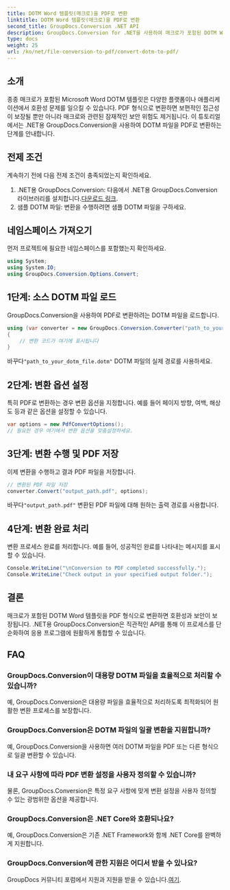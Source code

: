 ```yaml
---
title: DOTM Word 템플릿(매크로)을 PDF로 변환
linktitle: DOTM Word 템플릿(매크로)을 PDF로 변환
second_title: GroupDocs.Conversion .NET API
description: GroupDocs.Conversion for .NET을 사용하여 매크로가 포함된 DOTM Word 템플릿을 PDF로 쉽게 변환할 수 있습니다. 간단한 단계를 통해 호환성과 보안을 보장하세요.
type: docs
weight: 25
url: /ko/net/file-conversion-to-pdf/convert-dotm-to-pdf/
---
```

## 소개
종종 매크로가 포함된 Microsoft Word DOTM 템플릿은 다양한 플랫폼이나 애플리케이션에서 호환성 문제를 일으킬 수 있습니다. PDF 형식으로 변환하면 보편적인 접근성이 보장될 뿐만 아니라 매크로와 관련된 잠재적인 보안 위험도 제거됩니다. 이 튜토리얼에서는 .NET용 GroupDocs.Conversion을 사용하여 DOTM 파일을 PDF로 변환하는 단계를 안내합니다.
## 전제 조건
계속하기 전에 다음 전제 조건이 충족되었는지 확인하세요.
1.  .NET용 GroupDocs.Conversion: 다음에서 .NET용 GroupDocs.Conversion 라이브러리를 설치합니다.[다운로드 링크](https://releases.groupdocs.com/conversion/net/). 
2. 샘플 DOTM 파일: 변환을 수행하려면 샘플 DOTM 파일을 구하세요.

## 네임스페이스 가져오기
먼저 프로젝트에 필요한 네임스페이스를 포함했는지 확인하세요.
```csharp
using System;
using System.IO;
using GroupDocs.Conversion.Options.Convert;
```
## 1단계: 소스 DOTM 파일 로드
GroupDocs.Conversion을 사용하여 PDF로 변환하려는 DOTM 파일을 로드합니다.
```csharp
using (var converter = new GroupDocs.Conversion.Converter("path_to_your_dotm_file.dotm"))
{
    // 변환 코드가 여기에 표시됩니다
}
```
 바꾸다`"path_to_your_dotm_file.dotm"` DOTM 파일의 실제 경로를 사용하세요.
## 2단계: 변환 옵션 설정
특히 PDF로 변환하는 경우 변환 옵션을 지정합니다. 예를 들어 페이지 방향, 여백, 해상도 등과 같은 옵션을 설정할 수 있습니다.
```csharp
var options = new PdfConvertOptions();
// 필요한 경우 여기에서 변환 옵션을 맞춤설정하세요.
```
## 3단계: 변환 수행 및 PDF 저장
이제 변환을 수행하고 결과 PDF 파일을 저장합니다.
```csharp
// 변환된 PDF 파일 저장
converter.Convert("output_path.pdf", options);
```
 바꾸다`"output_path.pdf"` 변환된 PDF 파일에 대해 원하는 출력 경로를 사용합니다.
## 4단계: 변환 완료 처리
변환 프로세스 완료를 처리합니다. 예를 들어, 성공적인 완료를 나타내는 메시지를 표시할 수 있습니다.
```csharp
Console.WriteLine("\nConversion to PDF completed successfully.");
Console.WriteLine("Check output in your specified output folder.");
```

## 결론
매크로가 포함된 DOTM Word 템플릿을 PDF 형식으로 변환하면 호환성과 보안이 보장됩니다. .NET용 GroupDocs.Conversion은 직관적인 API를 통해 이 프로세스를 단순화하여 응용 프로그램에 원활하게 통합할 수 있습니다.
## FAQ
### GroupDocs.Conversion이 대용량 DOTM 파일을 효율적으로 처리할 수 있습니까?
예, GroupDocs.Conversion은 대용량 파일을 효율적으로 처리하도록 최적화되어 원활한 변환 프로세스를 보장합니다.
### GroupDocs.Conversion은 DOTM 파일의 일괄 변환을 지원합니까?
예, GroupDocs.Conversion을 사용하면 여러 DOTM 파일을 PDF 또는 다른 형식으로 일괄 변환할 수 있습니다.
### 내 요구 사항에 따라 PDF 변환 설정을 사용자 정의할 수 있습니까?
물론, GroupDocs.Conversion은 특정 요구 사항에 맞게 변환 설정을 사용자 정의할 수 있는 광범위한 옵션을 제공합니다.
### GroupDocs.Conversion은 .NET Core와 호환되나요?
예, GroupDocs.Conversion은 기존 .NET Framework와 함께 .NET Core를 완벽하게 지원합니다.
### GroupDocs.Conversion에 관한 지원은 어디서 받을 수 있나요?
 GroupDocs 커뮤니티 포럼에서 지원과 지원을 받을 수 있습니다.[여기](https://forum.groupdocs.com/c/conversion/11).